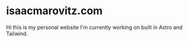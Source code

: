 # isaacmarovitz.com

Hi this is my personal website I'm currently working on built in Astro and Tailwind.
